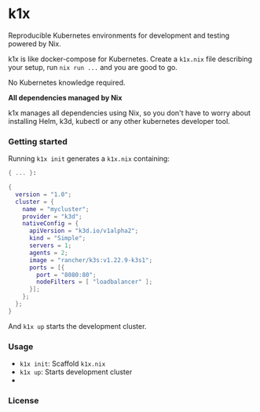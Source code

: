 # k1x

Reproducible Kubernetes environments for development and testing powered by Nix.

k1x is like docker-compose for Kubernetes. Create a `k1x.nix` file describing your setup, run `nix run ...` and you are good to go.

No Kubernetes knowledge required.

**All dependencies managed by Nix**

k1x manages all dependencies using Nix, so you don't have to worry about installing Helm, k3d, kubectl or any other kubernetes developer tool.

### Getting started

Running `k1x init` generates a `k1x.nix` containing:

```nix
{ ... }:

{
  version = "1.0";
  cluster = {
    name = "mycluster";
    provider = "k3d";
    nativeConfig = {
      apiVersion = "k3d.io/v1alpha2";
      kind = "Simple";
      servers = 1;
      agents = 2;
      image = "rancher/k3s:v1.22.9-k3s1";
      ports = [{
        port = "8080:80";
        nodeFilters = [ "loadbalancer" ];
      }];
    };
  };
}
```

And `k1x up` starts the development cluster.

### Usage

- `k1x init`: Scaffold `k1x.nix`
- `k1x up`: Starts development cluster
-

### License
